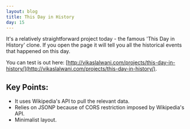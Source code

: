 ```yaml
---
layout: blog
title: This Day in History
day: 15
---
```


It's a relatively straightforward project today - the famous 'This Day in History' clone. If you open the page it will tell you all the historical events that happened on this day.

You can test is out here: [http://vikaslalwani.com/projects/this-day-in-history/](http://vikaslalwani.com/projects/this-day-in-history/).

Key Points:
---
- It uses Wikipedia's API to pull the relevant data.
- Relies on JSONP because of CORS restriction imposed by Wikipedia's API.
- Minimalist layout.